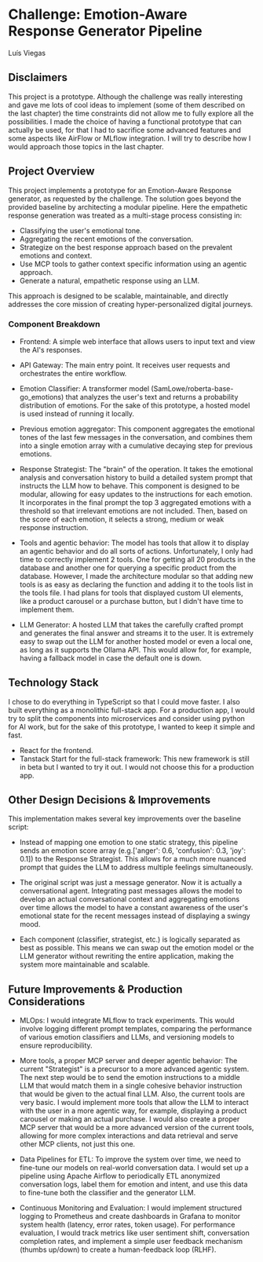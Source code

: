# Challenge: Emotion-Aware Response Generator Pipeline

Luís Viegas

## Disclaimers

This project is a prototype. Although the challenge was really interesting and gave me lots of cool ideas to implement (some of them described on the last chapter) the time constraints did not allow me to fully explore all the possibilities. I made the choice of having a functional prototype that can actually be used, for that I had to sacrifice some advanced features and some aspects like AirFlow or MLflow integration. I will try to describe how I would approach those topics in the last chapter.

## Project Overview

This project implements a prototype for an Emotion-Aware Response generator, as requested by the challenge. The solution goes beyond the provided baseline by architecting a modular pipeline. Here the empathetic response generation was treated as a multi-stage process consisting in:

- Classifying the user's emotional tone.
- Aggregating the recent emotions of the conversation.
- Strategize on the best response approach based on the prevalent emotions and context.
- Use MCP tools to gather context specific information using an agentic approach.
- Generate a natural, empathetic response using an LLM.


This approach is designed to be scalable, maintainable, and directly addresses the core mission of creating hyper-personalized digital journeys.


### Component Breakdown

- Frontend: A simple web interface that allows users to input text and view the AI's responses.

- API Gateway: The main entry point. It receives user requests and orchestrates the entire workflow.

- Emotion Classifier: A transformer model (SamLowe/roberta-base-go_emotions) that analyzes the user's text and returns a probability distribution of emotions. For the sake of this prototype, a hosted model is used instead of running it locally.

- Previous emotion aggregator: This component aggregates the emotional tones of the last few messages in the conversation, and combines them into a single emotion array with a cumulative decaying step for previous emotions.

- Response Strategist: The "brain" of the operation. It takes the emotional analysis and conversation history to build a detailed system prompt that instructs the LLM how to behave. This component is designed to be modular, allowing for easy updates to the instructions for each emotion. It incorporates in the final prompt the top 3 aggregated emotions with a threshold so that irrelevant emotions are not included. Then, based on the score of each emotion, it selects a strong, medium or weak response instruction.

- Tools and agentic behavior: The model has tools that allow it to display an agentic behavior and do all sorts of actions. Unfortunately, I only had time to correctly implement 2 tools. One for getting all 20 products in the database and another one for querying a specific product from the database. However, I made the architecture modular so that adding new tools is as easy as declaring the function and adding it to the tools list in the tools file. I had plans for tools that displayed custom UI elements, like a product carousel or a purchase button, but I didn't have time to implement them.

- LLM Generator: A hosted LLM that takes the carefully crafted prompt and generates the final answer and streams it to the user. It is extremely easy to swap out the LLM for another hosted model or even a local one, as long as it supports the Ollama API. This would allow for, for example, having a fallback model in case the default one is down.


## Technology Stack

I chose to do everything in TypeScript so that I could move faster. I also built everything as a monolithic full-stack app. For a production app, I would try to split the components into microservices and consider using python for AI work, but for the sake of this prototype, I wanted to keep it simple and fast.

- React for the frontend.
- Tanstack Start for the full-stack framework: This new framework is still in beta but I wanted to try it out. I would not choose this for a production app.

## Other Design Decisions & Improvements

This implementation makes several key improvements over the baseline script:

- Instead of mapping one emotion to one static
strategy, this pipeline sends an emotion score array (e.g.['anger': 0.6, 'confusion': 0.3, 'joy': 0.1])
to the Response Strategist. This allows for a much more nuanced prompt that guides the LLM
to address multiple feelings simultaneously.

- The original script was just a message generator. Now it is actually a conversational agent.
Integrating past messages allows the model to develop an actual conversational context and aggregating emotions over time allows the model to have a constant awareness of the user's emotional state for the recent messages instead of displaying a swingy mood.

- Each component (classifier, strategist, etc.) is logically separated as best as possible. This means we can swap out the emotion model or the LLM generator without rewriting the entire application, making the system more maintainable and scalable.

## Future Improvements & Production Considerations

- MLOps: I would integrate MLflow to track experiments. This would involve logging different prompt templates, comparing the performance of various emotion classifiers and LLMs, and
versioning models to ensure reproducibility.

- More tools, a proper MCP server and deeper agentic behavior: The current "Strategist" is a precursor to a more advanced agentic system. The next step would be to send the emotion instructions to a middle LLM that would match them in a single cohesive behavior instruction that would be given to the actual final LLM. Also, the current tools are very basic. I would implement more tools that allow the LLM to interact with the user in a more agentic way, for example, displaying a product carousel or making an actual purchase.
I would also create a proper MCP server that would be a more advanced version of the current tools, allowing for more complex interactions and data retrieval and serve other MCP clients, not just this one.

- Data Pipelines for ETL: To improve the system over time, we need to fine-tune our models on real-world conversation data. I would set up a pipeline using Apache Airflow to periodically ETL anonymized conversation logs, label them for emotion and intent, and use this data to fine-tune both the classifier and the generator LLM.

- Continuous Monitoring and Evaluation: I would implement structured logging to Prometheus and create dashboards in Grafana to monitor system health (latency, error rates, token usage). For performance evaluation, I would track metrics like user sentiment shift, conversation completion rates, and implement a simple user feedback mechanism (thumbs up/down) to create a human-feedback loop (RLHF).
